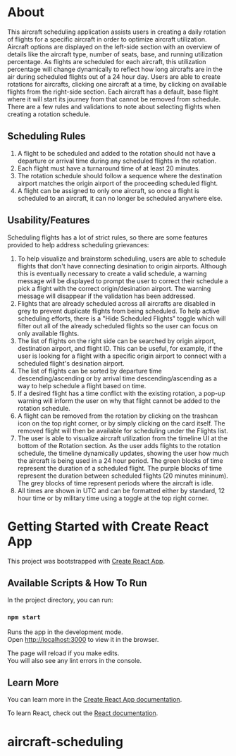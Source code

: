 # About

This aircraft scheduling application assists users in creating a daily rotation of flights for a specific aircraft in order to optimize aircraft utilization. Aircraft options are displayed on the left-side section with an overview of details like the aircraft type, number of seats, base, and running utilization percentage. As flights are scheduled for each aircraft, this utilization percentage will change dynamically to reflect how long aircrafts are in the air during scheduled flights out of a 24 hour day. Users are able to create rotations for aircrafts, clicking one aircraft at a time, by clicking on available flights from the right-side section. Each aircraft has a default, base flight where it will start its journey from that cannot be removed from schedule. There are a few rules and validations to note about selecting flights when creating a rotation schedule.

## Scheduling Rules

1. A flight to be scheduled and added to the rotation should not have a departure or arrival time during any scheduled flights in the rotation.
2. Each flight must have a turnaround time of at least 20 minutes.
3. The rotation schedule should follow a sequence where the destination airport matches the origin airport of the proceeding scheduled flight.
4. A flight can be assigned to only one aircraft, so once a flight is scheduled to an aircraft, it can no longer be scheduled anywhere else.

## Usability/Features

Scheduling flights has a lot of strict rules, so there are some features provided to help address scheduling grievances:

1. To help visualize and brainstorm scheduling, users are able to schedule flights that don't have connecting desination to origin airports. Although this is eventually necessary to create a valid schedule, a warning message will be displayed to prompt the user to correct their schedule a pick a flight with the correct origin/desination airport. The warning message will disappear if the validation has been addressed.
2. Flights that are already scheduled across all aircrafts are disabled in grey to prevent duplicate flights from being scheduled. To help active scheduling efforts, there is a "Hide Scheduled Flights" toggle which will filter out all of the already scheduled flights so the user can focus on only available flights.
3. The list of flights on the right side can be searched by origin airport, destination airport, and flight ID. This can be useful, for example, if the user is looking for a flight with a specific origin airport to connect with a scheduled flight's desination airport.
4. The list of flights can be sorted by departure time descending/ascending or by arrival time descending/ascending as a way to help schedule a flight based on time.
5. If a desired flight has a time conflict with the existing rotation, a pop-up warning will inform the user on why that flight cannot be added to the rotation schedule.
6. A flight can be removed from the rotation by clicking on the trashcan icon on the top right corner, or by simply clicking on the card itself. The removed flight will then be available for scheduling under the Flights list.
7. The user is able to visualize aircraft utilization from the timeline UI at the bottom of the Rotation section. As the user adds flights to the rotation schedule, the timeline dynamically updates, showing the user how much the aircraft is being used in a 24 hour period. The green blocks of time represent the duration of a scheduled flight. The purple blocks of time represent the duration between scheduled flights (20 minutes mininum). The grey blocks of time represent periods where the aircraft is idle.
8. All times are shown in UTC and can be formatted either by standard, 12 hour time or by military time using a toggle at the top right corner.

# Getting Started with Create React App

This project was bootstrapped with [Create React App](https://github.com/facebook/create-react-app).

## Available Scripts & How To Run

In the project directory, you can run:

### `npm start`

Runs the app in the development mode.\
Open [http://localhost:3000](http://localhost:3000) to view it in the browser.

The page will reload if you make edits.\
You will also see any lint errors in the console.

## Learn More

You can learn more in the [Create React App documentation](https://facebook.github.io/create-react-app/docs/getting-started).

To learn React, check out the [React documentation](https://reactjs.org/).
# aircraft-scheduling
